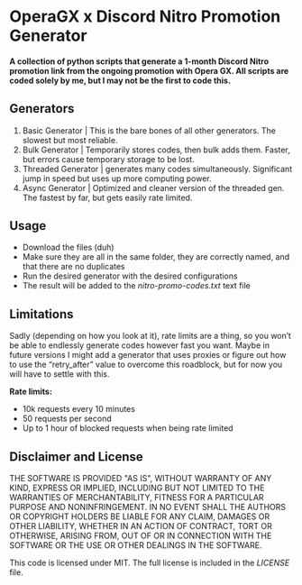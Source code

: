 # OperaGX x Discord Nitro Promotion Generator

#### A collection of python scripts that generate a 1-month Discord Nitro promotion link from the ongoing promotion with Opera GX. All scripts are coded solely by me, but I may not be the first to code this.

## Generators
1. Basic Generator | This is the bare bones of all other generators. The slowest but most reliable.
2. Bulk Generator | Temporarily stores codes, then bulk adds them. Faster, but errors cause temporary storage to be lost.
3. Threaded Generator | generates many codes simultaneously. Significant jump in speed but uses up more computing power.
4. Async Generator | Optimized and cleaner version of the threaded gen. The fastest by far, but gets easily rate limited.

## Usage
- Download the files (duh)
- Make sure they are all in the same folder, they are correctly named, and that there are no duplicates
- Run the desired generator with the desired configurations
- The result will be added to the _nitro-promo-codes.txt_ text file

## Limitations
Sadly (depending on how you look at it), rate limits are a thing, so you won’t be able to endlessly generate codes however fast you want. Maybe in future versions I might add a generator that uses proxies or figure out how to use the “retry_after” value to overcome this roadblock, but for now you will have to settle with this.

__Rate limits:__
- 10k requests every 10 minutes
- 50 requests per second
- Up to 1 hour of blocked requests when being rate limited

## Disclaimer and License
THE SOFTWARE IS PROVIDED "AS IS", WITHOUT WARRANTY OF ANY KIND, EXPRESS OR
IMPLIED, INCLUDING BUT NOT LIMITED TO THE WARRANTIES OF MERCHANTABILITY,
FITNESS FOR A PARTICULAR PURPOSE AND NONINFRINGEMENT. IN NO EVENT SHALL THE
AUTHORS OR COPYRIGHT HOLDERS BE LIABLE FOR ANY CLAIM, DAMAGES OR OTHER
LIABILITY, WHETHER IN AN ACTION OF CONTRACT, TORT OR OTHERWISE, ARISING FROM,
OUT OF OR IN CONNECTION WITH THE SOFTWARE OR THE USE OR OTHER DEALINGS IN THE
SOFTWARE.

This code is licensed under MIT. The full license is included in the _LICENSE_ file.

